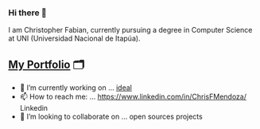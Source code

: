 ### Hi there 👋 
I am Christopher Fabian, currently pursuing a degree in Computer Science at UNI (Universidad Nacional de Itapúa).
  ## [My Portfolio](https://chris-portfolio.pages.dev/) 🗂️
- 🔭 I’m currently working on ... [ideal](https://github.com/IdealProject/ideal) 
- 📫 How to reach me: ... https://www.linkedin.com/in/ChrisFMendoza/ Linkedin 
- 👯 I’m looking to collaborate on ... open sources projects
